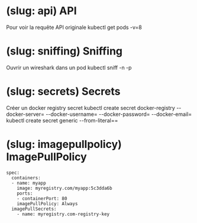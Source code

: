 # (slug: api) API

Pour voir la requête API originale
kubectl get pods -v=8

# (slug: sniffing) Sniffing

Ouvrir un wireshark dans un pod
kubectl sniff <pod-name> -n <namespace> -p

# (slug: secrets) Secrets

Créer un docker registry secret
kubectl create secret docker-registry <secret-name> --docker-server=<registry-server> --docker-username=<user> --docker-password=<password> --docker-email=<email>
kubectl create secret generic <secret-name> --from-literal=<key>=<value>

# (slug: imagepullpolicy) ImagePullPolicy

```
spec:
  containers:
  - name: myapp
    image: myregistry.com/myapp:5c3dda6b
    ports:
    - containerPort: 80
    imagePullPolicy: Always
  imagePullSecrets:
    - name: myregistry.com-registry-key
```